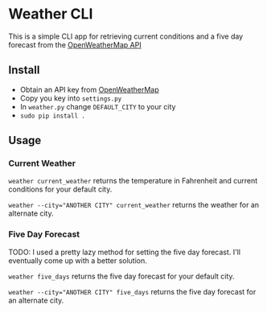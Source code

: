 # Weather CLI

This is a simple CLI app for retrieving current conditions and a five day forecast from the [OpenWeatherMap API](http://openweathermap.org/)

## Install

- Obtain an API key from [OpenWeatherMap](http://openweathermap.org/)
- Copy you key into `settings.py`
- In `weather.py` change `DEFAULT_CITY` to your city
- `sudo pip install .`

## Usage

### Current Weather

`weather current_weather` returns the temperature in Fahrenheit and current conditions for your default city.

`weather --city="ANOTHER CITY" current_weather` returns the weather for an alternate city.

### Five Day Forecast

TODO: I used a pretty lazy method for setting the five day forecast. I'll eventually come up with a better solution.

`weather five_days` returns the five day forecast for your default city.

`weather --city="ANOTHER CITY" five_days` returns the five day forecast for an alternate city.

